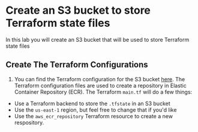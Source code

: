 # Create an S3 bucket to store Terraform state files

In this lab you will create an S3 bucket that will be used to store Terraform state files

## Create The Terraform Configurations

1. You can find the Terraform configuration for the S3 bucket [here](https://github.com/AdminTurnedDevOps/DevOps-The-Hard-Way-AWS/tree/main/Terraform-AWS-Services-Creation/terraform-state-s3-bucket). The Terraform configuration files are used to create a repository in Elastic Container Repository (ECR). The Terraform `main.tf` will do a few things:
- Use a Terraform backend to store the `.tfstate` in an S3 bucket
- Use the `us-east-1` region, but feel free to change that if you'd like
- Use the `aws_ecr_repository` Terraform resource to create a new respository. 

